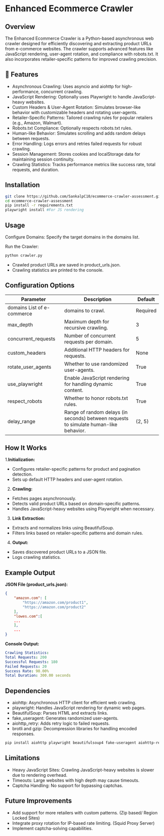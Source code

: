 # Enhanced Ecommerce Crawler

## Overview
The Enhanced Ecommerce Crawler is a Python-based asynchronous web crawler designed for efficiently discovering and extracting product URLs from e-commerce websites. The crawler supports advanced features like JavaScript rendering, user-agent rotation, and compliance with robots.txt. It also incorporates retailer-specific patterns for improved crawling precision.

## 🌟 Features
- Asynchronous Crawling: Uses asyncio and aiohttp for high-performance, concurrent crawling.
- JavaScript Rendering: Optionally uses Playwright to handle JavaScript-heavy websites.
- Custom Headers & User-Agent Rotation: Simulates browser-like behavior with customizable headers and rotating user-agents.
- Retailer-Specific Patterns: Tailored crawling rules for popular retailers (e.g., Amazon, Walmart).
- Robots.txt Compliance: Optionally respects robots.txt rules.
- Human-like Behavior: Simulates scrolling and adds random delays between requests.
- Error Handling: Logs errors and retries failed requests for robust crawling.
- Session Management: Stores cookies and localStorage data for maintaining session continuity.
- Crawling Statistics: Tracks performance metrics like success rate, total requests, and duration.


## Installation
```bash
git clone https://github.com/SankalpC10/ecommerce-crawler-assessment.git
cd ecommerce-crawler-assessment
pip install -r requirements.txt
playwright install #For JS rendering
```

## Usage
Configure Domains: Specify the target domains in the domains list.

Run the Crawler:

```bash
python crawler.py
```
- Crawled product URLs are saved in product_urls.json.
- Crawling statistics are printed to the console.

## Configuration Options

Parameter | Description |	Default
--- | --- | ---
domains	List of e-commerce | domains to crawl. |	Required
max_depth |	Maximum depth for recursive crawling. |	3
concurrent_requests |	Number of concurrent requests per domain. |	5
custom_headers |	Additional HTTP headers for requests. |	None
rotate_user_agents |	Whether to use randomized user-agents. |	True
use_playwright |	Enable JavaScript rendering for handling dynamic content. |	True
respect_robots |	Whether to honor robots.txt rules. |	True
delay_range |	Range of random delays (in seconds) between requests to simulate human-like behavior. |	(2, 5)


## How It Works
1.**Initialization:**

- Configures retailer-specific patterns for product and pagination detection.
- Sets up default HTTP headers and user-agent rotation.
2. **Crawling:**

- Fetches pages asynchronously.
- Detects valid product URLs based on domain-specific patterns.
- Handles JavaScript-heavy websites using Playwright when necessary.

3. **Link Extraction:**

- Extracts and normalizes links using BeautifulSoup.
- Filters links based on retailer-specific patterns and domain rules.

4. **Output:**

- Saves discovered product URLs to a JSON file.
- Logs crawling statistics.

## Example Output
**JSON File (product_urls.json):**

```json
{
    "amazon.com": [
        "https://amazon.com/product1",
        "https://amazon.com/product2"
    ],
    "lowes.com":[
    ...
    ],
    ...
}
```

**Console Output:**

```yaml
Crawling Statistics:
Total Requests: 200
Successful Requests: 180
Failed Requests: 20
Success Rate: 90.00%
Total Duration: 300.00 seconds
```

## Dependencies
- aiohttp: Asynchronous HTTP client for efficient web crawling.
- playwright: Handles JavaScript rendering for dynamic web pages.
- BeautifulSoup: Parses HTML and extracts links.
- fake_useragent: Generates randomized user-agents.
- aiohttp_retry: Adds retry logic to failed requests.
- brotli and gzip: Decompression libraries for handling encoded responses.

```bash
pip install aiohttp playwright beautifulsoup4 fake-useragent aiohttp-retry brotli
```

## Limitations
- Heavy JavaScript Sites: Crawling JavaScript-heavy websites is slower due to rendering overhead.
- Timeouts: Large websites with high depth may cause timeouts.
- Captcha Handling: No support for bypassing captchas.
  
## Future Improvements
- Add support for more retailers with custom patterns. (Zip based/ Region Locked Sites)
- Integrate proxy rotation for IP-based rate limiting. (Squid Proxy Server)
- Implement captcha-solving capabilities.


